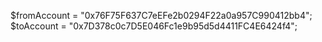 $fromAccount = "0x76F75F637C7eEFe2b0294F22a0a957C990412bb4";
$toAccount = "0x7D378c0c7D5E046Fc1e9b95d5d4411FC4E6424f4";
